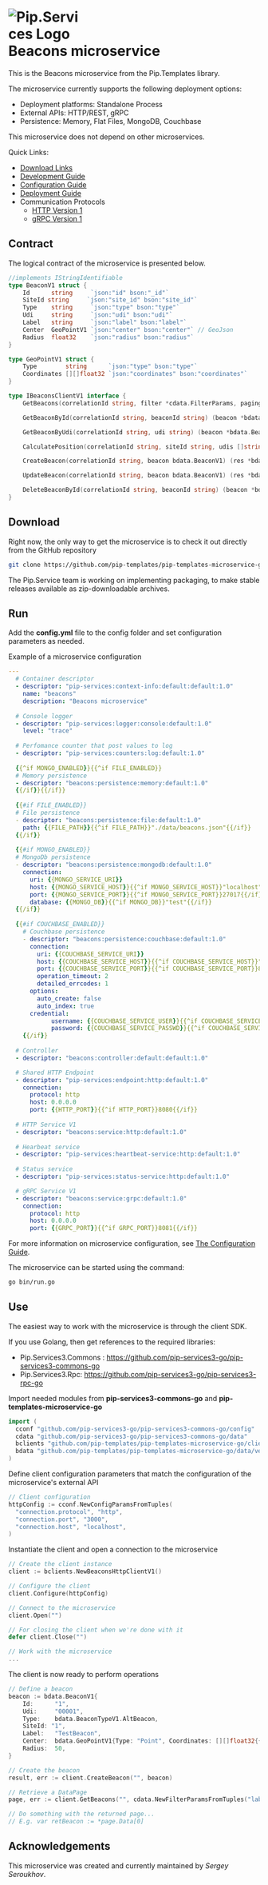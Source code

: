 # <img src="https://github.com/pip-services/pip-services/raw/master/design/Logo.png" alt="Pip.Services Logo" style="max-width:30%"> <br/> Beacons microservice

This is the Beacons microservice from the Pip.Templates library. 

The microservice currently supports the following deployment options:
* Deployment platforms: Standalone Process
* External APIs: HTTP/REST, gRPC
* Persistence: Memory, Flat Files, MongoDB, Couchbase

This microservice does not depend on other microservices.

<a name="links"></a> Quick Links:

* [Download Links](doc/Downloads.md)
* [Development Guide](doc/Development.md)
* [Configuration Guide](doc/Configuration.md)
* [Deployment Guide](doc/Deployment.md)
* Communication Protocols
  - [HTTP Version 1](doc/HttpProtocolV1.md)
  - [gRPC Version 1](doc/GrpcProtocolV1.md)

## Contract

The logical contract of the microservice is presented below. 

```go
//implements IStringIdentifiable
type BeaconV1 struct {
	Id      string     `json:"id" bson:"_id"`
	SiteId string     `json:"site_id" bson:"site_id"`
	Type    string     `json:"type" bson:"type"`
	Udi     string     `json:"udi" bson:"udi"`
	Label   string     `json:"label" bson:"label"`
	Center  GeoPointV1 `json:"center" bson:"center"` // GeoJson
	Radius  float32    `json:"radius" bson:"radius"`
}

type GeoPointV1 struct {
	Type        string      `json:"type" bson:"type"`
	Coordinates [][]float32 `json:"coordinates" bson:"coordinates"`
}

type IBeaconsClientV1 interface {
	GetBeacons(correlationId string, filter *cdata.FilterParams, paging *cdata.PagingParams) (page *bdata.BeaconV1DataPage, err error)

	GetBeaconById(correlationId string, beaconId string) (beacon *bdata.BeaconV1, err error)

	GetBeaconByUdi(correlationId string, udi string) (beacon *bdata.BeaconV1, err error)

	CalculatePosition(correlationId string, siteId string, udis []string) (position *bdata.GeoPointV1, err error)

	CreateBeacon(correlationId string, beacon bdata.BeaconV1) (res *bdata.BeaconV1, err error)

	UpdateBeacon(correlationId string, beacon bdata.BeaconV1) (res *bdata.BeaconV1, err error)

	DeleteBeaconById(correlationId string, beaconId string) (beacon *bdata.BeaconV1, err error)
}
```

## Download

Right now, the only way to get the microservice is to check it out directly from the GitHub repository
```bash
git clone https://github.com/pip-templates/pip-templates-microservice-go.git
```

The Pip.Service team is working on implementing packaging, to make stable releases available as zip-downloadable archives.

## Run

Add the **config.yml** file to the config folder and set configuration parameters as needed.

Example of a microservice configuration
<!-- Todo: needed? -->
```yaml
---
  # Container descriptor
  - descriptor: "pip-services:context-info:default:default:1.0"
    name: "beacons"
    description: "Beacons microservice"
  
  # Console logger
  - descriptor: "pip-services:logger:console:default:1.0"
    level: "trace"
  
  # Perfomance counter that post values to log
  - descriptor: "pip-services:counters:log:default:1.0"
  
  {{^if MONGO_ENABLED}}{{^if FILE_ENABLED}}
  # Memory persistence
  - descriptor: "beacons:persistence:memory:default:1.0"
  {{/if}}{{/if}}
  
  {{#if FILE_ENABLED}}
  # File persistence
  - descriptor: "beacons:persistence:file:default:1.0"
    path: {{FILE_PATH}}{{^if FILE_PATH}}"./data/beacons.json"{{/if}}
  {{/if}}
  
  {{#if MONGO_ENABLED}}
  # MongoDb persistence
  - descriptor: "beacons:persistence:mongodb:default:1.0"
    connection:
      uri: {{MONGO_SERVICE_URI}}
      host: {{MONGO_SERVICE_HOST}}{{^if MONGO_SERVICE_HOST}}"localhost"{{/if}}
      port: {{MONGO_SERVICE_PORT}}{{^if MONGO_SERVICE_PORT}}27017{{/if}}
      database: {{MONGO_DB}}{{^if MONGO_DB}}"test"{{/if}}
  {{/if}}
  
  {{#if COUCHBASE_ENABLED}}
    # Couchbase persistence
    - descriptor: "beacons:persistence:couchbase:default:1.0"
      connection:
        uri: {{COUCHBASE_SERVICE_URI}}
        host: {{COUCHBASE_SERVICE_HOST}}{{^if COUCHBASE_SERVICE_HOST}}"localhost"{{/if}}
        port: {{COUCHBASE_SERVICE_PORT}}{{^if COUCHBASE_SERVICE_PORT}}8091{{/if}}
        operation_timeout: 2
        detailed_errcodes: 1
      options:
        auto_create: false
        auto_index: true
      credential:
            username: {{COUCHBASE_SERVICE_USER}}{{^if COUCHBASE_SERVICE_USER}}"Administrator"{{/if}}
            password: {{COUCHBASE_SERVICE_PASSWD}}{{^if COUCHBASE_SERVICE_PASSWD}}"password"{{/if}}
    {{/if}}
    
  # Controller
  - descriptor: "beacons:controller:default:default:1.0"

  # Shared HTTP Endpoint
  - descriptor: "pip-services:endpoint:http:default:1.0"
    connection:
      protocol: http
      host: 0.0.0.0
      port: {{HTTP_PORT}}{{^if HTTP_PORT}}8080{{/if}}
  
  # HTTP Service V1
  - descriptor: "beacons:service:http:default:1.0"
  
  # Hearbeat service
  - descriptor: "pip-services:heartbeat-service:http:default:1.0"
  
  # Status service
  - descriptor: "pip-services:status-service:http:default:1.0"  

  # gRPC Service V1
  - descriptor: "beacons:service:grpc:default:1.0"
    connection:
      protocol: http
      host: 0.0.0.0
      port: {{GRPC_PORT}}{{^if GRPC_PORT}}8081{{/if}}
```

For more information on microservice configuration, see [The Configuration Guide](Configuration.md).

The microservice can be started using the command:
```bash
go bin/run.go
```

## Use

The easiest way to work with the microservice is through the client SDK. 

If you use Golang, then get references to the required libraries:
- Pip.Services3.Commons : https://github.com/pip-services3-go/pip-services3-commons-go
- Pip.Services3.Rpc: 
https://github.com/pip-services3-go/pip-services3-rpc-go

Import needed modules from **pip-services3-commons-go** and **pip-templates-microservice-go**
```go
import (
  cconf "github.com/pip-services3-go/pip-services3-commons-go/config"
  cdata "github.com/pip-services3-go/pip-services3-commons-go/data"
  bclients "github.com/pip-templates/pip-templates-microservice-go/clients/version1"
  bdata "github.com/pip-templates/pip-templates-microservice-go/data/version1"
)
```

Define client configuration parameters that match the configuration of the microservice's external API
```go
// Client configuration
httpConfig := cconf.NewConfigParamsFromTuples(
  "connection.protocol", "http",
  "connection.port", "3000",
  "connection.host", "localhost",
)
```

<!-- Todo: setReferences (loggers, counters, ConnectionResolver) -->
Instantiate the client and open a connection to the microservice
```go
// Create the client instance
client := bclients.NewBeaconsHttpClientV1()

// Configure the client
client.Configure(httpConfig)

// Connect to the microservice
client.Open("")

// For closing the client when we're done with it
defer client.Close("")

// Work with the microservice
...
```

The client is now ready to perform operations
```go
// Define a beacon
beacon := bdata.BeaconV1{
    Id:      "1",
    Udi:     "00001",
    Type:    bdata.BeaconTypeV1.AltBeacon,
    SiteId: "1",
    Label:   "TestBeacon",
    Center:  bdata.GeoPointV1{Type: "Point", Coordinates: [][]float32{{0.0, 0.0}}},
    Radius:  50,
}

// Create the beacon
result, err := client.CreateBeacon("", beacon)

// Retrieve a DataPage
page, err := client.GetBeacons("", cdata.NewFilterParamsFromTuples("label", "TestBeacon"), cdata.NewPagingParams(0, 10))

// Do something with the returned page...
// E.g. var retBeacon := *page.Data[0]
```

## Acknowledgements

This microservice was created and currently maintained by *Sergey Seroukhov*.
